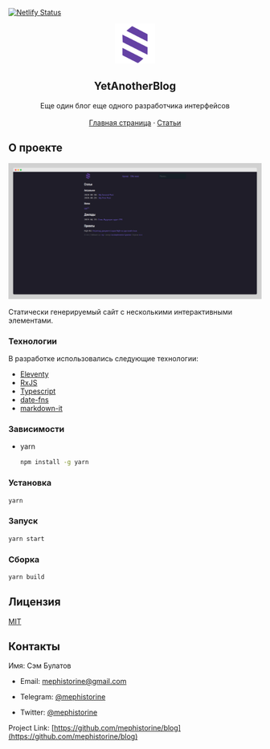 [![Netlify Status](https://api.netlify.com/api/v1/badges/01475a73-182c-4f36-ac6e-54530a1b8535/deploy-status)](https://app.netlify.com/sites/dreamy-raman-57c050/deploys)

<p align="center">
  <img src="static/images/logo.svg" alt="Logo" width="80" height="80">

<h2 align="center">YetAnotherBlog</h3>

  <p align="center">
    Еще один блог еще одного разработчика интерфейсов
    <br />
    <br />
    <a href="https://yetanotherblog.me">Главная страница</a>
    ·
    <a href="https://yetanotherblog.me/archive">Статьи</a>
  </p>
</p>

## О проекте

![](.github-assets/main.png)

Статически генерируемый сайт с несколькими интерактивными элементами.

### Технологии

В разработке использовались следующие технологии:

- [Eleventy](https://www.11ty.dev)
- [RxJS](https://rxjs.dev/)
- [Typescript](https://www.typescriptlang.org/)
- [date-fns](https://date-fns.org)
- [markdown-it](https://github.com/markdown-it/markdown-it)

### Зависимости

* yarn
  ```sh
  npm install -g yarn
  ```

### Установка

```sh
yarn
```

### Запуск

```sh
yarn start
```

### Сборка

```sh
yarn build
```

## Лицензия

[MIT](LICENSE)

## Контакты

Имя: Сэм Булатов

- Email: mephistorine@gmail.com

- Telegram: [@mephistorine](https://t.me/mephistorine)

- Twitter: [@mephistorine](https://twitter.com/mephistorine)

Project Link: [https://github.com/mephistorine/blog](https://github.com/mephistorine/blog)
